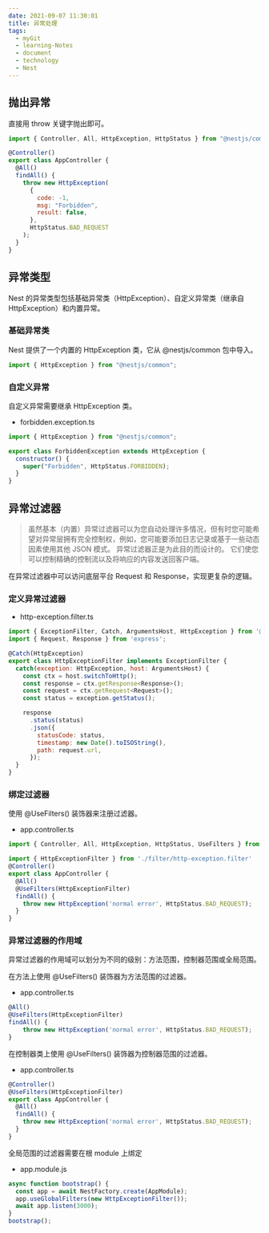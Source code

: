 ```yaml
---
date: 2021-09-07 11:30:01
title: 异常处理
tags:
  - myGit
  - learning-Notes
  - document
  - technology
  - Nest
---
```


## 抛出异常

直接用 throw 关键字抛出即可。

```js
import { Controller, All, HttpException, HttpStatus } from "@nestjs/common";

@Controller()
export class AppController {
  @All()
  findAll() {
    throw new HttpException(
      {
        code: -1,
        msg: "Forbidden",
        result: false,
      },
      HttpStatus.BAD_REQUEST
    );
  }
}
```

## 异常类型

Nest 的异常类型包括基础异常类（HttpException）、自定义异常类（继承自 HttpException）和内置异常。

### 基础异常类

Nest 提供了一个内置的 HttpException 类，它从 @nestjs/common 包中导入。

```js
import { HttpException } from "@nestjs/common";
```

### 自定义异常

自定义异常需要继承 HttpException 类。

- forbidden.exception.ts

```js
import { HttpException } from "@nestjs/common";

export class ForbiddenException extends HttpException {
  constructor() {
    super("Forbidden", HttpStatus.FORBIDDEN);
  }
}
```

## 异常过滤器

> 虽然基本（内置）异常过滤器可以为您自动处理许多情况，但有时您可能希望对异常层拥有完全控制权，例如，您可能要添加日志记录或基于一些动态因素使用其他 JSON 模式。 异常过滤器正是为此目的而设计的。 它们使您可以控制精确的控制流以及将响应的内容发送回客户端。

在异常过滤器中可以访问底层平台 Request 和 Response，实现更复杂的逻辑。

### 定义异常过滤器

- http-exception.filter.ts

```js
import { ExceptionFilter, Catch, ArgumentsHost, HttpException } from '@nestjs/common';
import { Request, Response } from 'express';

@Catch(HttpException)
export class HttpExceptionFilter implements ExceptionFilter {
  catch(exception: HttpException, host: ArgumentsHost) {
    const ctx = host.switchToHttp();
    const response = ctx.getResponse<Response>();
    const request = ctx.getRequest<Request>();
    const status = exception.getStatus();

    response
      .status(status)
      .json({
        statusCode: status,
        timestamp: new Date().toISOString(),
        path: request.url,
      });
  }
}
```

### 绑定过滤器

使用 @UseFilters() 装饰器来注册过滤器。

- app.controller.ts

```js
import { Controller, All, HttpException, HttpStatus, UseFilters } from '@nestjs/common';

import { HttpExceptionFilter } from './filter/http-exception.filter'
@Controller()
export class AppController {
  @All()
  @UseFilters(HttpExceptionFilter)
  findAll() {
    throw new HttpException('normal error', HttpStatus.BAD_REQUEST);
  }
}

```


### 异常过滤器的作用域

异常过滤器的作用域可以划分为不同的级别：方法范围，控制器范围或全局范围。

在方法上使用 @UseFilters() 装饰器为方法范围的过滤器。

- app.controller.ts

```js
@All()
@UseFilters(HttpExceptionFilter)
findAll() {
    throw new HttpException('normal error', HttpStatus.BAD_REQUEST);
}
```

在控制器类上使用 @UseFilters() 装饰器为控制器范围的过滤器。

- app.controller.ts

```js
@Controller()
@UseFilters(HttpExceptionFilter)
export class AppController {
  @All()
  findAll() {
    throw new HttpException('normal error', HttpStatus.BAD_REQUEST);
  }
}
```

全局范围的过滤器需要在根 module 上绑定

- app.module.js

```js
async function bootstrap() {
  const app = await NestFactory.create(AppModule);
  app.useGlobalFilters(new HttpExceptionFilter());
  await app.listen(3000);
}
bootstrap();
```